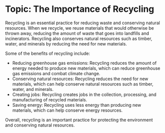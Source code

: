 # Topic: The Importance of Recycling

Recycling is an essential practice for reducing waste and conserving natural resources. When we recycle, we reuse materials that would otherwise be thrown away, reducing the amount of waste that goes into landfills and incinerators. Recycling also conserves natural resources such as timber, water, and minerals by reducing the need for new materials.

Some of the benefits of recycling include:

* Reducing greenhouse gas emissions: Recycling reduces the amount of energy needed to produce new materials, which can reduce greenhouse gas emissions and combat climate change.
* Conserving natural resources: Recycling reduces the need for new materials, which can help conserve natural resources such as timber, water, and minerals.
* Creating jobs: Recycling creates jobs in the collection, processing, and manufacturing of recycled materials.
* Saving energy: Recycling uses less energy than producing new materials, which can help conserve energy resources.

Overall, recycling is an important practice for protecting the environment and conserving natural resources.
